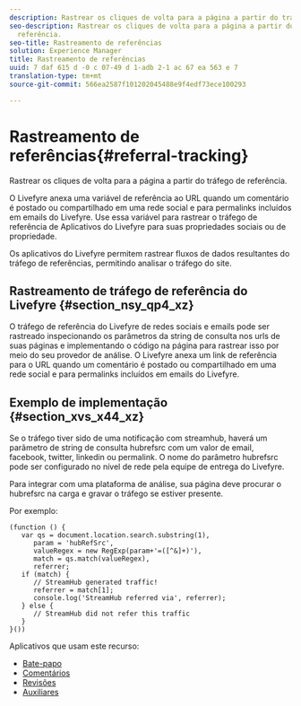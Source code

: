 ```yaml
---
description: Rastrear os cliques de volta para a página a partir do tráfego de referência.
seo-description: Rastrear os cliques de volta para a página a partir do tráfego de
  referência.
seo-title: Rastreamento de referências
solution: Experience Manager
title: Rastreamento de referências
uuid: 7 daf 615 d -0 c 07-49 d 1-adb 2-1 ac 67 ea 563 e 7
translation-type: tm+mt
source-git-commit: 566ea2587f101202045488e9f4edf73ece100293

---
```



# Rastreamento de referências{#referral-tracking}

Rastrear os cliques de volta para a página a partir do tráfego de referência.

O Livefyre anexa uma variável de referência ao URL quando um comentário é postado ou compartilhado em uma rede social e para permalinks incluídos em emails do Livefyre. Use essa variável para rastrear o tráfego de referência de Aplicativos do Livefyre para suas propriedades sociais ou de propriedade.

Os aplicativos do Livefyre permitem rastrear fluxos de dados resultantes do tráfego de referências, permitindo analisar o tráfego do site.

## Rastreamento de tráfego de referência do Livefyre {#section_nsy_qp4_xz}

O tráfego de referência do Livefyre de redes sociais e emails pode ser rastreado inspecionando os parâmetros da string de consulta nos urls de suas páginas e implementando o código na página para rastrear isso por meio do seu provedor de análise. O Livefyre anexa um link de referência para o URL quando um comentário é postado ou compartilhado em uma rede social e para permalinks incluídos em emails do Livefyre.

## Exemplo de implementação {#section_xvs_x44_xz}

Se o tráfego tiver sido de uma notificação com streamhub, haverá um parâmetro de string de consulta hubrefsrc com um valor de email, facebook, twitter, linkedin ou permalink. O nome do parâmetro hubrefsrc pode ser configurado no nível de rede pela equipe de entrega do Livefyre.

Para integrar com uma plataforma de análise, sua página deve procurar o hubrefsrc na carga e gravar o tráfego se estiver presente.

Por exemplo:

```
(function () { 
   var qs = document.location.search.substring(1), 
      param = 'hubRefSrc', 
      valueRegex = new RegExp(param+'=([^&]+)'), 
      match = qs.match(valueRegex), 
      referrer; 
   if (match) { 
      // StreamHub generated traffic! 
      referrer = match[1]; 
      console.log('StreamHub referred via', referrer); 
   } else { 
      // StreamHub did not refer this traffic 
   } 
}())
```



Aplicativos que usam este recurso:

* [Bate-papo](../c-about-apps/c-chat-app/c-chat-app.md#c_chat_app)
* [Comentários](/help/using/c-about-apps/c-comments/c-comments.md)
* [Revisões](../c-about-apps/c-reviews-app/c-reviews-app.md#c_reviews_app)
* [Auxiliares](../c-about-apps/c-sidenotes-app/c-sidenotes-app.md#c_sidenotes_app)

